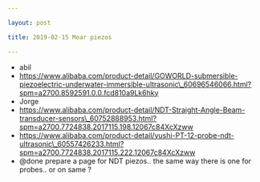 ```yaml
---

layout: post

title: 2019-02-15 Moar piezos

---
```



-   abil
-   https://www.alibaba.com/product-detail/GOWORLD-submersible-piezoelectric-underwater-immersible-ultrasonic\_60696546066.html?spm=a2700.8592591.0.0.fcd810a9Lk6hky
-   Jorge
-   https://www.alibaba.com/product-detail/NDT-Straight-Angle-Beam-transducer-sensors\_60752888953.html?spm=a2700.7724838.2017115.198.12067c84XcXzww
-   https://www.alibaba.com/product-detail/yushi-PT-12-probe-ndt-ultrasonic\_60557426233.html?spm=a2700.7724838.2017115.222.12067c84XcXzww
-   @done prepare a page for NDT piezos.. the same way there is one for
    probes.. or on same ?

